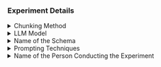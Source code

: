 ### Experiment Details

<details>
<summary>Chunking Method</summary>
Using RAG<br>
Summerizing the text file with GPT-4 using prompts<br>
Other
</details>

<details>
<summary>LLM Model</summary>
GPT-4<br>
LLMA-2<br>
Other
</details>

<details>
<summary>Name of the Schema</summary>
Enslaved.org<br>
Wikibase
</details>

<details>
<summary>Prompting Techniques</summary>
Passing the realtions module by module<br>
Passing the relations alltogether<br>
Other
</details>

<details>
<summary>Name of the Person Conducting the Experiment</summary>
[Enter name]
</details>
